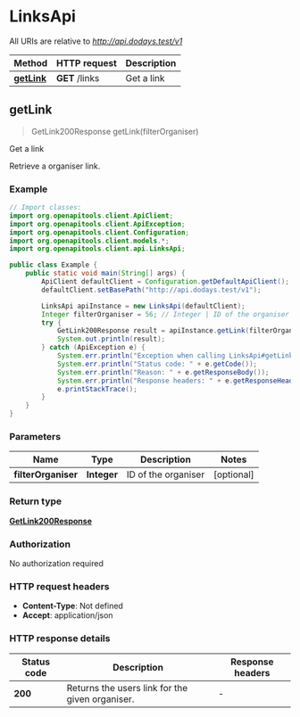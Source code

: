 # LinksApi

All URIs are relative to *http://api.dodays.test/v1*

| Method | HTTP request | Description |
|------------- | ------------- | -------------|
| [**getLink**](LinksApi.md#getLink) | **GET** /links | Get a link |



## getLink

> GetLink200Response getLink(filterOrganiser)

Get a link

Retrieve a organiser link.

### Example

```java
// Import classes:
import org.openapitools.client.ApiClient;
import org.openapitools.client.ApiException;
import org.openapitools.client.Configuration;
import org.openapitools.client.models.*;
import org.openapitools.client.api.LinksApi;

public class Example {
    public static void main(String[] args) {
        ApiClient defaultClient = Configuration.getDefaultApiClient();
        defaultClient.setBasePath("http://api.dodays.test/v1");

        LinksApi apiInstance = new LinksApi(defaultClient);
        Integer filterOrganiser = 56; // Integer | ID of the organiser
        try {
            GetLink200Response result = apiInstance.getLink(filterOrganiser);
            System.out.println(result);
        } catch (ApiException e) {
            System.err.println("Exception when calling LinksApi#getLink");
            System.err.println("Status code: " + e.getCode());
            System.err.println("Reason: " + e.getResponseBody());
            System.err.println("Response headers: " + e.getResponseHeaders());
            e.printStackTrace();
        }
    }
}
```

### Parameters


| Name | Type | Description  | Notes |
|------------- | ------------- | ------------- | -------------|
| **filterOrganiser** | **Integer**| ID of the organiser | [optional] |

### Return type

[**GetLink200Response**](GetLink200Response.md)

### Authorization

No authorization required

### HTTP request headers

- **Content-Type**: Not defined
- **Accept**: application/json


### HTTP response details
| Status code | Description | Response headers |
|-------------|-------------|------------------|
| **200** | Returns the users link for the given organiser. |  -  |

